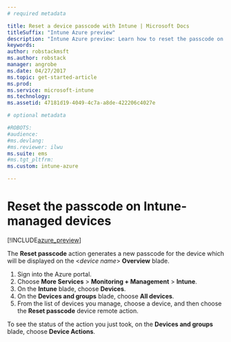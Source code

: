 ```yaml
---
# required metadata

title: Reset a device passcode with Intune | Microsoft Docs
titleSuffix: "Intune Azure preview"
description: "Intune Azure preview: Learn how to reset the passcode on devices you manage with Intune."
keywords:
author: robstackmsft
ms.author: robstack
manager: angrobe
ms.date: 04/27/2017
ms.topic: get-started-article
ms.prod:
ms.service: microsoft-intune
ms.technology:
ms.assetid: 47181d19-4049-4c7a-a8de-422206c4027e

# optional metadata

#ROBOTS:
#audience:
#ms.devlang:
#ms.reviewer: ilwu
ms.suite: ems
#ms.tgt_pltfrm:
ms.custom: intune-azure

---
```


# Reset the passcode on Intune-managed devices


[!INCLUDE[azure_preview](../includes/azure_preview.md)]

The **Reset passcode** action generates a new passcode for the device which will be displayed on the <*device name*> **Overview** blade.

1. Sign into the Azure portal.
2. Choose **More Services** > **Monitoring + Management** > **Intune**.
3. On the **Intune** blade, choose **Devices**.
4. On the **Devices and groups** blade, choose **All devices**.
5. From the list of devices you manage, choose a device, and then choose the **Reset passcode** device remote action.

To see the status of the action you just took, on the **Devices and groups** blade, choose **Device Actions**.
